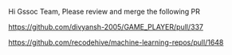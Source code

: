 Hi Gssoc Team,
Please review and merge the following PR

https://github.com/divyansh-2005/GAME_PLAYER/pull/337

https://github.com/recodehive/machine-learning-repos/pull/1648
